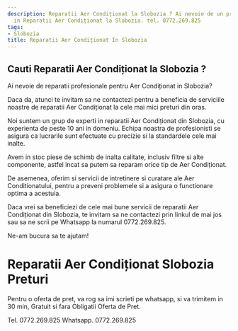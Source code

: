 ```yaml
---
description: Reparatii Aer Condiționat la Slobozia ? Ai nevoie de un profesionist
  in Reparatii Aer Condiționat la Slobozia. tel. 0772.269.825
tags:
- Slobozia
title: Reparatii Aer Condiționat In Slobozia
---
```



## Cauti Reparatii Aer Condiționat la Slobozia ?

Ai nevoie de reparatii profesionale pentru Aer Condiționat in Slobozia? 

Daca da, atunci te invitam sa ne contactezi pentru a beneficia de serviciile noastre de reparatii Aer Condiționat la cele mai mici preturi din oras. 

Noi suntem un grup de experti in reparatii Aer Condiționat din Slobozia, cu experienta de peste 10 ani in domeniu. Echipa noastra de profesionisti se asigura ca lucrarile sunt efectuate cu precizie si la standardele cele mai inalte.

Avem in stoc piese de schimb de inalta calitate, inclusiv filtre si alte componente, astfel incat sa putem sa reparam orice tip de Aer Condiționat.

De asemenea, oferim si servicii de intretinere si curatare ale Aer Conditionatului, pentru a preveni problemele si a asigura o functionare optima a acestuia.

Daca vrei sa beneficiezi de cele mai bune servicii de reparatii Aer Condiționat din Slobozia, te invitam sa ne contactezi prin linkul de mai jos sau sa ne scrii pe Whatsapp la numarul 0772.269.825.

Ne-am bucura sa te ajutam!

# Reparatii Aer Condiționat Slobozia Preturi
Pentru o oferta de pret, va rog sa imi scrieti pe whatsapp, si va trimitem in 30 min, Gratuit si fara Obligatii Oferta de Pret.

Tel. 0772.269.825
Whatsapp. 0772.269.825